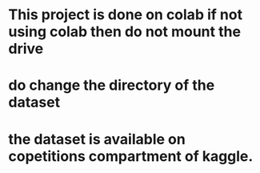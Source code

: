 # This project is done on colab if  not using colab then do not mount the drive
# do change the directory of the dataset
# the dataset is available on copetitions compartment of kaggle.

